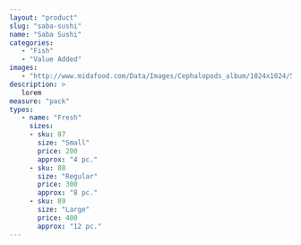 ```yaml
---
layout: "product"
slug: "saba-sushi"
name: "Saba Sushi"
categories:
   - "Fish"
   - "Value Added"
images:
   - "http://www.midafood.com/Data/Images/Cephalopods_album/1024x1024/54acdb77e60ec196.jpg"
description: >
   lorem
measure: "pack"
types: 
   - name: "Fresh"
     sizes: 
     - sku: 87
       size: "Small"
       price: 200
       approx: "4 pc."
     - sku: 88
       size: "Regular"
       price: 300
       approx: "8 pc."
     - sku: 89
       size: "Large"
       price: 400
       approx: "12 pc."
---
```

